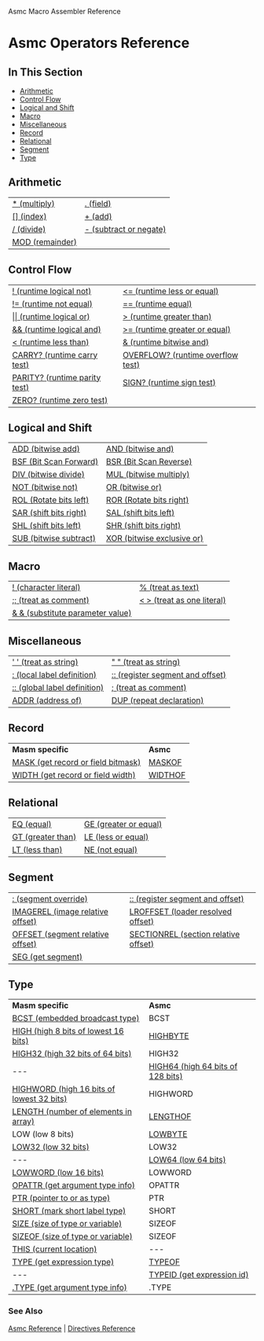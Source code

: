 Asmc Macro Assembler Reference

# Asmc Operators Reference

## In This Section

- [Arithmetic](arithmetic.md)
- [Control Flow](control-flow.md)
- [Logical and Shift](logical-and-shift.md)
- [Macro](macro.md)
- [Miscellaneous](miscellaneous.md)
- [Record](record.md)
- [Relational](relational.md)
- [Segment](segment.md)
- [Type](type.md)

## Arithmetic

<table>
<tr><td><a href="operator-multiply.md">* (multiply)</a></td><td><a href="operator-field.md">. (field)</td></tr>
<tr><td><a href="operator-index.md">[] (index)</a></td><td><a href="operator-add.md">+ (add)</a></td></tr>
<tr><td><a href="operator-divide.md">/ (divide)</a></td><td><a href="operator-subtract.md">- (subtract or negate)</a></td></tr>
<tr><td><a href="operator-remainder.md">MOD (remainder)</a></td></tr>
</table>

## Control Flow

<table>
<tr><td><a href="operator-logical-not.md">! (runtime logical not)</a></td><td><a href="operator-less-or-equal.md">&lt;= (runtime less or equal)</a></td></tr>
<tr><td><a href="operator-not-equal.md">!= (runtime not equal)</a></td><td><a href="operator-equal.md">== (runtime equal)</a></td></tr>
<tr><td><a href="operator-logical-or.md">|| (runtime logical or)</a></td><td><a href="operator-greater-than.md">&gt; (runtime greater than)</a></td></tr>
<tr><td><a href="operator-logical-and.md">&& (runtime logical and)</a></td><td><a href="operator-greater-or-equal.md">&gt;= (runtime greater or equal)</a></td></tr>
<tr><td><a href="operator-less-than.md">&lt; (runtime less than)</a></td><td><a href="operator-bitwise-and.md">& (runtime bitwise and)</a></td></tr>
<tr><td><a href="operator-carry-test.md">CARRY? (runtime carry test)</a></td><td><a href="operator-overflow-test.md">OVERFLOW? (runtime overflow test)</a></td></tr>
<tr><td><a href="operator-parity-test.md">PARITY? (runtime parity test)</a></td><td><a href="operator-sign-test.md">SIGN? (runtime sign test)</a></td></tr>
<tr><td><a href="operator-zero-test.md">ZERO? (runtime zero test)</a></td></tr>
</table>

## Logical and Shift

<table>
<tr><td><a href="operator-bitwise-add.md">ADD (bitwise add)</a></td><td><a href="operator-and.md">AND (bitwise and)</a></td></tr>
<tr><td><a href="operator-bsf.md">BSF (Bit Scan Forward)</a></td><td><a href="operator-bsr.md">BSR (Bit Scan Reverse)</a></td></tr>
<tr><td><a href="operator-div.md">DIV (bitwise divide)</a></td><td><a href="operator-mul.md">MUL (bitwise multiply)</a></td></tr>
<tr><td><a href="operator-not.md">NOT (bitwise not)</a></td><td><a href="operator-or.md">OR (bitwise or)</a></td></tr>
<tr><td><a href="operator-rol.md">ROL (Rotate bits left)</a></td><td><a href="operator-ror.md">ROR (Rotate bits right)</a></td></tr>
<tr><td><a href="operator-sar.md">SAR (shift bits right)</a></td><td><a href="operator-sal.md">SAL (shift bits left)</a></td></tr>
<tr><td><a href="operator-shl.md">SHL (shift bits left)</a></td><td><a href="operator-shr.md">SHR (shift bits right)</a></td></tr>
<tr><td><a href="operator-sub.md">SUB (bitwise subtract)</a></td><td><a href="operator-xor.md">XOR (bitwise exclusive or)</a></td></tr>
</table>

## Macro

<table>
<tr><td><a href="operator-logical-negation.md">! (character literal)</a></td><td><a href="operator-percent.md">% (treat as text)</a></td></tr>
<tr><td><a href="operator-semicolons.md">;; (treat as comment)</a></td><td><a href="operator-literal.md">&lt; &gt; (treat as one literal)</a></td></tr>
<tr><td><a href="operator-substitution.md">& & (substitute parameter value)</a></td></tr>
</table>

## Miscellaneous

<table>
<tr><td><a href="operator-single-quote.md">' ' (treat as string)</a></td><td><a href="operator-duoble-quote.md">" " (treat as string)</a></td></tr>
<tr><td><a href="operator-colon.md">: (local label definition)</a></td><td><a href="operator-double-colon.md">:: (register segment and offset)</a></td></tr>
<tr><td><a href="operator-double-colon.md">:: (global label definition)</a></td><td><a href="operator-semicolon.md">; (treat as comment)</a></td></tr>
<tr><td><a href="operator-addr.md">ADDR (address of)</a></td><td><a href="operator-dup.md">DUP (repeat declaration)</a></td></tr>
</table>

## Record

<table>
<tr><td><b>Masm specific</b></td><td><b>Asmc</b></td></tr>
<tr><td><a href="operator-mask.md">MASK (get record or field bitmask)</a></td><td><a href="operator-maskof.md">MASKOF</a></td></tr>
<tr><td><a href="operator-width.md">WIDTH (get record or field width)</a></td><td><a href="operator-widthof.md">WIDTHOF</a></td></tr>
</table>

## Relational

<table>
<tr><td><a href="operator-eq.md">EQ (equal)</a></td><td><a href="operator-ge.md">GE (greater or equal)</a></td></tr>
<tr><td><a href="operator-gt.md">GT (greater than)</a></td><td><a href="operator-le.md">LE (less or equal)</a></td></tr>
<tr><td><a href="operator-lt.md">LT (less than)</a></td><td><a href="operator-ne.md">NE (not equal)</a></td></tr>
</table>

## Segment

<table>
<tr><td><a href="operator-colon.md">: (segment override)</a></td><td><a href="operator-double-colon.md">:: (register segment and offset)</a></td></tr>
<tr><td><a href="operator-imagerel.md">IMAGEREL (image relative offset)</a></td><td><a href="operator-lroffset.md">LROFFSET (loader resolved offset)</a></td></tr>
<tr><td><a href="operator-offset.md">OFFSET (segment relative offset)</a></td><td><a href="operator-sectionrel.md">SECTIONREL (section relative offset)</a></td></tr>
<tr><td><a href="operator-seg.md">SEG (get segment)</a></td><td></td></tr>
</table>

## Type

<table>
<tr><td><b>Masm specific</b></td><td><b>Asmc</b></td></tr>
<tr><td><a href="operator-bcst.md">BCST (embedded broadcast type)</a></td><td>BCST</td></tr>
<tr><td><a href="operator-high.md">HIGH (high 8 bits of lowest 16 bits)</a></td><td><a href="operator-highbyte.md">HIGHBYTE</a></td></tr>
<tr><td><a href="operator-high32.md">HIGH32 (high 32 bits of 64 bits)</a></td><td>HIGH32</td></tr>
<tr><td>---</td><td><a href="operator-high64.md">HIGH64 (high 64 bits of 128 bits)</a></td></tr>
<tr><td><a href="operator-highword.md">HIGHWORD (high 16 bits of lowest 32 bits)</a></td><td>HIGHWORD</td></tr>
<tr><td><a href="operator-length.md">LENGTH (number of elements in array)</a></td><td><a href="operator-lengthof.md">LENGTHOF</a></td></tr>
<tr><td><a href="operator-low.md"></a>LOW (low 8 bits)</td><td><a href="operator-lowbyte.md">LOWBYTE</a></td></tr>
<tr><td><a href="operator-low32.md">LOW32 (low 32 bits)</a></td><td>LOW32</td></tr>
<tr><td>---</td><td><a href="operator-low64.md">LOW64 (low 64 bits)</a></td></tr>
<tr><td><a href="operator-lowword.md">LOWWORD (low 16 bits)</a></td><td>LOWWORD</td></tr>
<tr><td><a href="operator-opattr.md">OPATTR (get argument type info)</a></td><td>OPATTR</td></tr>
<tr><td><a href="operator-ptr.md">PTR (pointer to or as type)</a></td><td>PTR</td></tr>
<tr><td><a href="operator-short.md">SHORT (mark short label type)</a></td><td>SHORT</td></tr>
<tr><td><a href="operator-size.md">SIZE (size of type or variable)</a></td><td>SIZEOF</td></tr>
<tr><td><a href="operator-sizeof.md">SIZEOF (size of type or variable)</a></td><td>SIZEOF</td></tr>
<tr><td><a href="operator-this.md">THIS (current location)</a></td><td>---</td></tr>
<tr><td><a href="operator-type.md">TYPE (get expression type)</a></td><td><a href="operator-typeof.md">TYPEOF</a></td></tr>
<tr><td>---</td><td><a href="operator-typeid.md">TYPEID (get expression id)</a></td></tr>
<tr><td><a href="operator-dot-type.md">.TYPE (get argument type info)</a></td><td>.TYPE</td></tr>
</table>

### See Also

[Asmc Reference](../readme.md) | [Directives Reference](../directive/readme.md)


